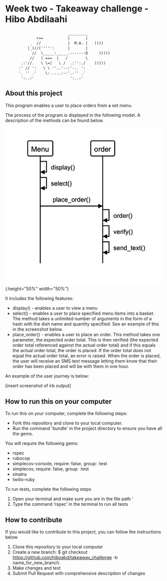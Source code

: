 Week two - Takeaway challenge - Hibo Abdilaahi
==================
```
                            _________
              r==           |       |
           _  //            |  M.A. |   ))))
          |_)//(''''':      |       |
            //  \_____:_____.-------D     )))))
           //   | ===  |   /        \
       .:'//.   \ \=|   \ /  .:'':./    )))))
      :' // ':   \ \ ''..'--:'-.. ':
      '. '' .'    \:.....:--'.-'' .'
       ':..:'                ':..:'

 ```

About this project
-------
This program enables a user to place orders from a set menu.

The process of the program is displayed in the following model. A description of the methods can be found below.

![Takeaway program model](program_model.png){:height="50%" width="50%"}

It includes the following features:

  * display() - enables a user to view a menu
  * select() - enables a user to place specified menu items into a basket. The method takes a unlimited number of arguments in the form of a hash with the dish name and quantity specified. See an example of this in the screenshot below.
  * place_order() - enables a user to place an order. This method takes one parameter, the expected order total. This is then verified (the expected order total referenced against the actual order total) and if this equals the actual order total, the order is placed. If the order total does not equal the actual order total, an error is raised. When the order is placed, the user will receive an SMS text message letting them know that their order has been placed and will be with them in one hour.

An example of the user journey is below:

[insert screenshot of irb output]


How to run this on your computer
-----

To run this on your computer, complete the following steps:

* Fork this repository and clone to your local computer.
* Run the command 'bundle' in the project directory to ensure you have all the gems.

You will require the following gems:

* rspec
* rubocop
* simplecov-console, require: false, group: :test
* simplecov, require: false, group: :test
* sinatra
* twilio-ruby

To run tests, complete the following steps

1. Open your terminal and make sure you are in the file path ‘
2. Type the command ‘rspec’ in the terminal to run all tests

How to contribute
-----

If you would like to contribute to this project, you can follow the instructions below

1. Clone this repository to your local computer
2. Create a new branch: $ git checkout https://github.com/hiboabd/takeaway_challenge -b name_for_new_branch.
3. Make changes and test
4. Submit Pull Request with comprehensive description of changes
